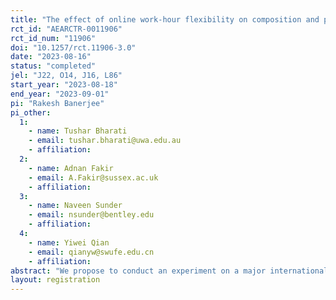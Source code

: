 ```yaml
---
title: "The effect of online work-hour flexibility on composition and productivity of workers"
rct_id: "AEARCTR-0011906"
rct_id_num: "11906"
doi: "10.1257/rct.11906-3.0"
date: "2023-08-16"
status: "completed"
jel: "J22, O14, J16, L86"
start_year: "2023-08-18"
end_year: "2023-09-01"
pi: "Rakesh Banerjee"
pi_other:
  1:
    - name: Tushar Bharati
    - email: tushar.bharati@uwa.edu.au
    - affiliation: 
  2:
    - name: Adnan Fakir
    - email: A.Fakir@sussex.ac.uk
    - affiliation: 
  3:
    - name: Naveen Sunder
    - email: nsunder@bentley.edu
    - affiliation: 
  4:
    - name: Yiwei Qian
    - email: qianyw@swufe.edu.cn
    - affiliation: 
abstract: "We propose to conduct an experiment on a major international online freelancing labor market platform to study the impact of greater flexibility in choosing work hours on productivity and worker benefit. This document describes the analysis plan for the natural field experiment. This plan outlines the design of the study, the outcomes of interest, and the econometric approach."
layout: registration
---
```


